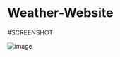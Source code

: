 # Weather-Website

#SCREENSHOT

![image](https://github.com/KadirCode0/Weather-Website/assets/115743299/42a6cfee-89dd-435e-b568-e2b3850903e2)

